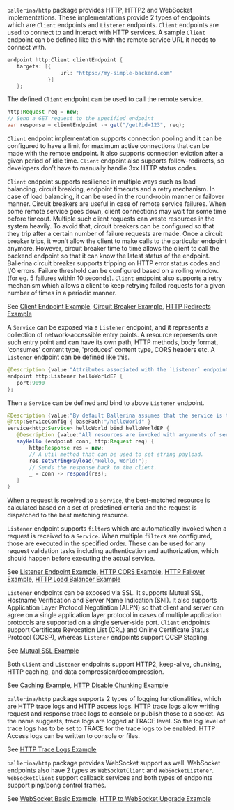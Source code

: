 `ballerina/http` package provides HTTP, HTTP2 and WebSocket implementations. These implementations provide 2 types of endpoints which are `Client` endpoints and `Listener` endpoints. `Client` endpoints are used to connect to and interact with HTTP services. A sample `Client` endpoint can be defined like this with the remote service URL it needs to connect with.

``` java
endpoint http:Client clientEndpoint {
   targets: [{
                 url: "https://my-simple-backend.com"
             }]
   };
```

The defined `Client` endpoint can be used to call the remote service.

``` java
http:Request req = new;
// Send a GET request to the specified endpoint
var response = clientEndpoint -> get("/get?id=123", req);
```

`Client` endpoint implementation supports connection pooling and it can be configured to have a limit for maximum active connections that can be made with the remote endpoint. It also supports connection eviction after a given period of idle time. `Client` endpoint also supports follow-redirects, so developers don’t have to manually handle 3xx HTTP status codes. 

`Client` endpoint supports resilience in multiple ways such as load balancing, circuit breaking, endpoint timeouts and a retry mechanism. In case of load balancing, it can be used in the round-robin manner or failover manner. Circuit breakers are useful in case of remote service failures. When some remote service goes down, client connections may wait for some time before timeout. Multiple such client requests can waste resources in the system heavily. To avoid that, circuit breakers can be configured so that they trip after a certain number of failure requests are made. Once a circuit breaker trips, it won’t allow the client to make calls to the particular endpoint anymore. However, circuit breaker time to time allows the client to call the backend endpoint so that it can know the latest status of the endpoint. Ballerina circuit breaker supports tripping on HTTP error status codes and I/O errors. Failure threshold can be configured based on a rolling window. (for eg. 5 failures within 10 seconds). `Client` endpoint also supports a retry mechanism which allows a client to keep retrying failed requests for a given number of times in a periodic manner. 

See [Client Endpoint Example](https://ballerinalang.org/docs/by-example/http-client-connector), [Circuit Breaker Example](https://ballerinalang.org/docs/by-example/http-circuit-breaker), [HTTP Redirects Example](https://ballerinalang.org/docs/by-example/http-redirects)

A `Service` can be exposed via a `Listener` endpoint, and it represents a collection of network-accessible entry points. A resource represents one such entry point and can have its own path, HTTP methods, body format, 'consumes' content type, 'produces' content type, CORS headers etc. A `Listener` endpoint can be defined like this.

```java
@Description {value:"Attributes associated with the `Listener` endpoint is defined here."}
endpoint http:Listener helloWorldEP {
   port:9090
};
```

Then a `Service` can be defined and bind to above `Listener` endpoint.

```java
@Description {value:"By default Ballerina assumes that the service is to be exposed via HTTP/1.1."}
@http:ServiceConfig { basePath:"/helloWorld" }
service<http:Service> helloWorld bind helloWorldEP {
   @Description {value:"All resources are invoked with arguments of server connector and request"}
   sayHello (endpoint conn, http:Request req) {
       http:Response res = new;
       // A util method that can be used to set string payload.
       res.setStringPayload("Hello, World!");
       // Sends the response back to the client.
       _ = conn -> respond(res);
   }
}
```

When a request is received to a `Service`, the best-matched resource is calculated based on a set of predefined criteria and the request is dispatched to the best matching resource. 

`Listener` endpoint supports `filter`s which are automatically invoked when a request is received to a `Service`. When multiple `filter`s are configured, those are executed in the specified order. These can be used for any request validation tasks including authentication and authorization, which should happen before executing the actual service. 

See [Listener Endpoint Example](https://ballerinalang.org/docs/by-example/http-data-binding), [HTTP CORS Example](https://ballerinalang.org/docs/by-example/http-cors), [HTTP Failover Example](https://ballerinalang.org/docs/by-example/http-failover), [HTTP Load Balancer Example](https://ballerinalang.org/docs/by-example/http-load-balancer)

`Listener` endpoints can be exposed via SSL. It supports Mutual SSL, Hostname Verification and Server Name Indication (SNI). It also supports Application Layer Protocol Negotiation (ALPN) so that client and server can agree on a single application layer protocol in cases of multiple application protocols are supported on a single server-side port. `Client` endpoints support Certificate Revocation List (CRL) and Online Certificate Status Protocol (OCSP), whereas `Listener` endpoints support OCSP Stapling. 

See [Mutual SSL Example](https://ballerinalang.org/docs/by-example/mutual-ssl)

Both `Client` and `Listener` endpoints support HTTP2, keep-alive, chunking, HTTP caching, and data compression/decompression. 

See [Caching Example](https://ballerinalang.org/docs/by-example/caching), [HTTP Disable Chunking Example](https://ballerinalang.org/docs/by-example/http-disable-chunking)

`ballerina/http` package supports 2 types of logging functionalities, which are HTTP trace logs and HTTP access logs. HTTP trace logs allow writing request and response trace logs to console or publish those to a socket. As the name suggests, trace logs are logged at TRACE level. So the log level of trace logs has to be set to TRACE for the trace logs to be enabled. HTTP Access logs can be written to console or files. 

See [HTTP Trace Logs Example](https://ballerinalang.org/docs/by-example/http-trace-logs)

`ballerina/http` package provides WebSocket support as well. WebSocket endpoints also have 2 types as `WebSocketClient` and `WebSocketListener`. `WebSocketClient` support callback services and both types of endpoints support ping/pong control frames. 

See [WebSocket Basic Example](https://ballerinalang.org/docs/by-example/websocket-basic-sample), [HTTP to WebSocket Upgrade Example](https://ballerinalang.org/docs/by-example/http-to-websocket-upgrade)



